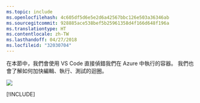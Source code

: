 ```yaml
---
ms.topic: include
ms.openlocfilehash: 4c605df5d6e5e2d6a42567bbc126e503a36346ab
ms.sourcegitcommit: 928885ace538bef5b25961358d4f166d648f196a
ms.translationtype: HT
ms.contentlocale: zh-TW
ms.lasthandoff: 04/27/2018
ms.locfileid: "32030704"
---
```

在本節中，我們會使用 VS Code 直接偵錯我們在 Azure 中執行的容器。 我們也會了解如何加快編輯、執行、測試的迴圈。

![](../media/edit-refresh-see.png)

[!INCLUDE[](see-troubleshooting.md)]